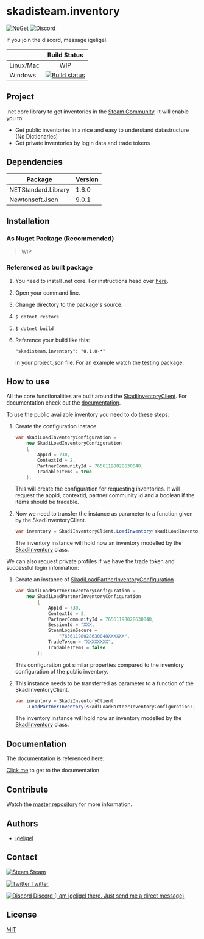 # skadisteam.inventory

[![NuGet](https://img.shields.io/nuget/v/skadiprices.csgofast.svg)](https://www.nuget.org/packages/skadiprices.csgofast/0.1.0)
[![Discord](https://img.shields.io/badge/discord-join%20chat-blue.svg)](https://discord.gg/0i5X3oDHJbDUsiGC)

If you join the discord, message igeligel.

|               | Build Status  | 
| ------------- |:-------------:| 
| Linux/Mac     | WIP           | 
| Windows       | [![Build status](https://ci.appveyor.com/api/projects/status/ln5ux6vby2ukfaog?svg=true)](https://ci.appveyor.com/project/igeligel/skadisteam-inventory) |

## Project
.net core library to get inventories in the [Steam Community](http://steamcommunity.com/).
It will enable you to:
- Get public inventories in a nice and easy to understand datastructure (No Dictionaries)
- Get private inventories by login data and trade tokens

## Dependencies

| Package             | Version     | 
| ------------------- |-------------| 
| NETStandard.Library | 1.6.0       |
| Newtonsoft.Json     | 9.0.1       |

## Installation

### As Nuget Package (Recommended)

> WIP

### Referenced as built package
1. You need to install .net core. For instructions head over [here](https://www.microsoft.com/net/core).
2. Open your command line.
3. Change directory to the package's source.
4. 
   ```
   $ dotnet restore
   ```
5. 
   ```
   $ dotnet build
   ```
6. Reference your build like this:

   ```
   "skadisteam.inventory": "0.1.0-*"
   ```

   in your project.json file. For an example watch the [testing package](https://github.com/igeligel/skadisteam.inventory/tree/master/src/skadisteam.inventory.test).

## How to use

All the core functionalities are built around the [SkadiInventoryClient](https://github.com/igeligel/skadisteam.inventory/blob/master/src/skadisteam.inventory/SkadiInventoryClient.cs). For documentation check out the [documentation](https://github.com/igeligel/skadisteam.inventory/blob/master/documentation/public.md#skadiinventoryclient).

To use the public available inventory you need to do these steps:

1. Create the configuration instace

    ```csharp
    var skadiLoadInventoryConfiguration =
        new SkadiLoadInventoryConfiguration
        {
            AppId = 730,
            ContextId = 2,
            PartnerCommunityId = 76561198028630048,
            TradableItems = true
        };
    ```
    This will create the configuration for requesting inventories. It will request the appid, contextid, partner community id and a boolean if the items should be tradable.

2. Now we need to transfer the instance as parameter to a function given by the SkadiInventoryClient.
    ```csharp
    var inventory = SkadiInventoryClient.LoadInventory(skadiLoadInventoryConfiguration);
    ```
    The inventory instance will hold now an inventory modelled by the [SkadiInventory](https://github.com/igeligel/skadisteam.inventory/blob/master/documentation/public.md#skadiinventory) class.

We can also request private profiles if we have the trade token and successful login information:

1. Create an instance of [SkadiLoadPartnerInventoryConfiguration](https://github.com/igeligel/skadisteam.inventory/blob/master/documentation/public.md#skadiloadpartnerinventoryconfiguration)

    ```csharp
    var skadiLoadPartnerInventoryConfiguration =
        new SkadiLoadPartnerInventoryConfiguration
            {
                AppId = 730,
                ContextId = 2,
                PartnerCommunityId = 76561198028630048,
                SessionId = "XXX,
                SteamLoginSecure =
                    "76561198028630048XXXXXX",
                TradeToken = "XXXXXXXX",
                TradableItems = false
            };
    ```
    This configuration got similar properties compared to the inventory configuration of the public inventory.

2. This instance needs to be transferred as parameter to a function of the SkadiInventoryClient.
    ```csharp
    var inventory = SkadiInventoryClient
        .LoadPartnerInventory(skadiLoadPartnerInventoryConfiguration);
    ```
    The inventory instance will hold now an inventory modelled by the [SkadiInventory](https://github.com/igeligel/skadisteam.inventory/blob/master/documentation/public.md#skadiinventory) class.

## Documentation
The documentation is referenced here:

[Click me](https://github.com/igeligel/skadisteam.inventory/blob/master/documentation/public.md) to get to the documentation

## Contribute
Watch the [master repository](https://github.com/igeligel/skadisteam) for more information.

## Authors
- [igeligel](https://github.com/igeligel)

## Contact
[![Steam](https://raw.githubusercontent.com/encharm/Font-Awesome-SVG-PNG/master/black/png/16/steam-square.png "Steam Account") Steam](http://steamcommunity.com/profiles/76561198028630048/)

[![Twitter](https://raw.githubusercontent.com/encharm/Font-Awesome-SVG-PNG/master/black/png/16/twitter.png "Twitter") Twitter](https://twitter.com/kevinpeters_)

[![Discord](http://i.imgur.com/wlwOQpl.png "Discord") Discord (I am igeligel there. Just send me a direct message)](https://discord.gg/0i5X3oDHJbDUsiGC)

## License
[MIT](https://github.com/igeligel/skadisteam.inventory/blob/master/LICENSE)